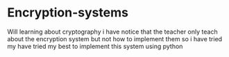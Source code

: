 # Encryption-systems
Will learning about cryptography i have notice that the teacher only teach about the encryption system but not how to implement them so i have tried my have tried my best to implement this system using python 


